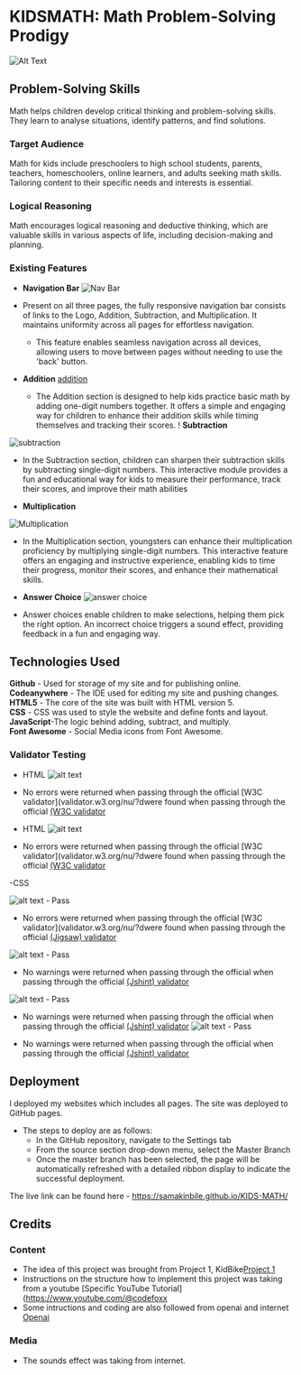 # KIDSMATH: Math Problem-Solving Prodigy
![Alt Text](assets/js/responsive.jpeg)

## Problem-Solving Skills

Math helps children develop critical thinking and problem-solving skills. They learn to analyse situations, identify patterns, and find solutions.

### Target Audience

Math for kids include preschoolers to high school students, parents, teachers, homeschoolers, online learners, and adults seeking math skills. Tailoring content to their specific needs and interests is essential.

### Logical Reasoning

 Math encourages logical reasoning and deductive thinking, which are valuable skills in various aspects of life, including decision-making and planning.


### Existing Features

- __Navigation Bar__
![Nav Bar](assets/media/nav.jpeg)

- Present on all three pages, the fully responsive navigation bar consists of links to the Logo, Addition, Subtraction, and Multiplication. It maintains uniformity across all pages for effortless navigation.
  - This feature enables seamless navigation across all devices, allowing users to move between pages without needing to use the 'back' button.

- __Addition__
[addition](assets/media/add.jpeg)
  - The Addition section is designed to help kids practice basic math by adding one-digit numbers together. It offers a simple and engaging way for children to enhance their addition skills while timing themselves and tracking their scores.
!
  __Subtraction__

![subtraction](assets/media/minus.jpeg)

- In the Subtraction section, children can sharpen their subtraction skills by subtracting single-digit numbers. This interactive module provides a fun and educational way for kids to measure their performance, track their scores, and improve their math abilities

- __Multiplication__

![Multiplication](assets/media/times.jpeg)

- In the Multiplication section, youngsters can enhance their multiplication proficiency by multiplying single-digit numbers. This interactive feature offers an engaging and instructive experience, enabling kids to time their progress, monitor their scores, and enhance their mathematical skills.

- __Answer Choice__
![answer choice](assets/media/answerchoice.jpeg)

- Answer choices enable children to make selections, helping them pick the right option. An incorrect choice triggers a sound effect, providing feedback in a fun and engaging way.

## Technologies Used

__Github__ - Used for storage of my site and for publishing online.\
__Codeanywhere__ - The IDE used for editing my site and pushing changes.\
__HTML5__ - The core of the site was built with HTML version 5.\
__CSS__ - CSS was used to style the website and define fonts and layout.\
__JavaScript__-The logic behind adding, subtract, and multiply.\
__Font Awesome__ - Social Media icons from Font Awesome.

### Validator Testing

- HTML
![alt text](assets/media/w3schtml.jpeg)

- No errors were returned when passing through the official [W3C validator](validator.w3.org/nu/?dwere found when passing through the official              [(W3C validator](https://validator.w3.org/nu/#textarea)
  

- HTML
![alt text](assets/media/w3schtml.jpeg)

- No errors were returned when passing through the official [W3C validator](validator.w3.org/nu/?dwere found when passing through the official              [(W3C validator](https://validator.w3.org/nu/#textarea)
  


-CSS

![alt text](assets/media/cssvalidate.jpeg) - Pass


- No errors were returned when passing through the official [W3C validator](validator.w3.org/nu/?dwere found when passing through the official [(Jigsaw) validator](https://jigsaw.w3.org/css-validator/validator)


![alt text](assets/media/jshint.jpeg) - Pass

- No warnings were returned when passing through the official when passing through the official [(Jshint) validator](https://jshint.com/)


![alt text](assets/media/jshint.jpeg) - Pass

- No warnings were returned when passing through the official when passing through the official [(Jshint) validator](https://jshint.com/)
![alt text](assets/media/jshint.jpeg) - Pass

- No warnings were returned when passing through the official when passing through the official [(Jshint) validator](https://jshint.com/)

## Deployment

I deployed my websites which includes all pages. The site was deployed to GitHub pages.

- The steps to deploy are as follows:
  - In the GitHub repository, navigate to the Settings tab
  - From the source section drop-down menu, select the Master Branch
  - Once the master branch has been selected, the page will be automatically refreshed with a detailed ribbon display to indicate the successful deployment.

The live link can be found here - <https://samakinbile.github.io/KIDS-MATH/>

## Credits

### Content
- The idea of this project was brought from Project 1, KidBike[Project 1](https://samakinbile.github.io/KidBik/)
- Instructions on the structure how to implement this project was taking from a youtube [Specific YouTube Tutorial](https://www.youtube.com/@codefoxx
- Some intructions and coding are also followed from openai and internet  [Openai](https://openai.com/)


### Media

- The sounds effect was taking from internet.